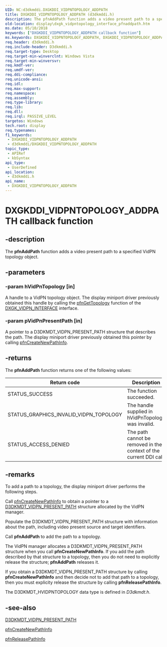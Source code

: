 ```yaml
---
UID: NC:d3dkmddi.DXGKDDI_VIDPNTOPOLOGY_ADDPATH
title: DXGKDDI_VIDPNTOPOLOGY_ADDPATH (d3dkmddi.h)
description: The pfnAddPath function adds a video present path to a specified VidPN topology object.
old-location: display\dxgk_vidpntopology_interface_pfnaddpath.htm
ms.date: 05/10/2018
keywords: ["DXGKDDI_VIDPNTOPOLOGY_ADDPATH callback function"]
ms.keywords: DXGKDDI_VIDPNTOPOLOGY_ADDPATH, DXGKDDI_VIDPNTOPOLOGY_ADDPATH callback, VidPnFunctions_9c594989-a5f6-4977-8a1b-0302d30e8df7.xml, d3dkmddi/pfnAddPath, display.dxgk_vidpntopology_interface_pfnaddpath, pfnAddPath, pfnAddPath callback function [Display Devices]
req.header: d3dkmddi.h
req.include-header: D3dkmddi.h
req.target-type: Desktop
req.target-min-winverclnt: Windows Vista
req.target-min-winversvr: 
req.kmdf-ver: 
req.umdf-ver: 
req.ddi-compliance: 
req.unicode-ansi: 
req.idl: 
req.max-support: 
req.namespace: 
req.assembly: 
req.type-library: 
req.lib: 
req.dll: 
req.irql: PASSIVE_LEVEL
targetos: Windows
tech.root: display
req.typenames: 
f1_keywords:
 - DXGKDDI_VIDPNTOPOLOGY_ADDPATH
 - d3dkmddi/DXGKDDI_VIDPNTOPOLOGY_ADDPATH
topic_type:
 - APIRef
 - kbSyntax
api_type:
 - UserDefined
api_location:
 - d3dkmddi.h
api_name:
 - DXGKDDI_VIDPNTOPOLOGY_ADDPATH
---
```


# DXGKDDI_VIDPNTOPOLOGY_ADDPATH callback function


## -description

The <b>pfnAddPath</b> function adds a video present path to a specified VidPN topology object.

## -parameters

### -param hVidPnTopology [in]

A handle to a VidPN topology object. The display miniport driver previously obtained this handle by calling the <a href="/windows-hardware/drivers/ddi/d3dkmddi/nc-d3dkmddi-dxgkddi_vidpn_gettopology">pfnGetTopology</a> function of the <a href="/windows-hardware/drivers/ddi/d3dkmddi/ns-d3dkmddi-_dxgk_vidpn_interface">DXGK_VIDPN_INTERFACE</a> interface.

### -param pVidPnPresentPath [in]

A pointer to a D3DKMDT_VIDPN_PRESENT_PATH structure that describes the path. The display miniport driver previously obtained this pointer by calling <a href="/windows-hardware/drivers/ddi/d3dkmddi/nc-d3dkmddi-dxgkddi_vidpntopology_createnewpathinfo">pfnCreateNewPathInfo</a>.

## -returns

The <b>pfnAddPath</b> function returns one of the following values:

|Return code|Description|
|--- |--- |
|STATUS_SUCCESS|The function succeeded.|
|STATUS_GRAPHICS_INVALID_VIDPN_TOPOLOGY|The handle supplied in hVidPnTopology was invalid.|
|STATUS_ACCESS_DENIED|The path cannot be removed in the context of the current DDI call.|

## -remarks

To add a path to a topology, the display miniport driver performs the following steps.

Call <a href="/windows-hardware/drivers/ddi/d3dkmddi/nc-d3dkmddi-dxgkddi_vidpntopology_createnewpathinfo">pfnCreateNewPathInfo</a> to obtain a pointer to a <a href="/windows-hardware/drivers/ddi/d3dkmdt/ns-d3dkmdt-_d3dkmdt_vidpn_present_path">D3DKMDT_VIDPN_PRESENT_PATH</a> structure allocated by the VidPN manager.

Populate the D3DKMDT_VIDPN_PRESENT_PATH structure with information about the path, including video present source and target identifiers.

Call <b>pfnAddPath</b> to add the path to a topology. 

The VidPN manager allocates a D3DKMDT_VIDPN_PRESENT_PATH structure when you call <b>pfnCreateNewPathInfo</b>. If you add the path described by that structure to a topology, then you do not need to explicitly release the structure; <b>pfnAddPath</b> releases it.

If you obtain a D3DKMDT_VIDPN_PRESENT_PATH structure by calling <b>pfnCreateNewPathInfo</b> and then decide not to add that path to a topology, then you must explicity release the structure by calling <b>pfnReleasePathInfo</b>.

The D3DKMDT_HVIDPNTOPOLOGY data type is defined in<i> D3dkmdt.h</i>.

## -see-also

<a href="/windows-hardware/drivers/ddi/d3dkmdt/ns-d3dkmdt-_d3dkmdt_vidpn_present_path">D3DKMDT_VIDPN_PRESENT_PATH</a>



<a href="/windows-hardware/drivers/ddi/d3dkmddi/nc-d3dkmddi-dxgkddi_vidpntopology_createnewpathinfo">pfnCreateNewPathInfo</a>



<a href="/windows-hardware/drivers/ddi/d3dkmddi/nc-d3dkmddi-dxgkddi_vidpntopology_releasepathinfo">pfnReleasePathInfo</a>

